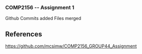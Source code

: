 ### COMP2156 -- Assignment 1
Github Commits added
Files merged

## References
https://github.com/mcsimw/COMP2156_GROUP44_Assignment

